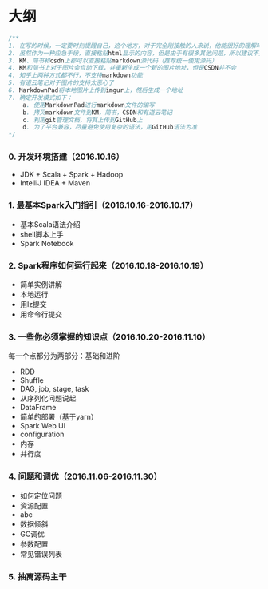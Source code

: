 # 大纲



```scala
/**
1. 在写的时候，一定要时刻提醒自己，这个地方，对于完全刚接触的人来说，他能很好的理解吗？
2. 虽然作为一种应急手段，直接粘贴html显示的内容，但是由于有很多其他问题，所以建议不要用html的方式
3. KM、简书和csdn上都可以直接粘贴markdown源代码（推荐统一使用源码）
4. KM和简书上对于图片会自动下载，并重新生成一个新的图片地址，但是CSDN并不会
4. 知乎上两种方式都不行，不支持markdown功能
5. 有道云笔记对于图片的支持太恶心了
6. MarkdownPad将本地图片上传到imgur上，然后生成一个地址
7. 确定开发模式如下：
    a. 使用MarkdownPad进行markdown文件的编写
    b. 拷贝markdown文件到KM，简书，CSDN和有道云笔记
    c. 利用git管理文档，将其上传到GitHub上
    d. 为了平台兼容，尽量避免使用复杂的语法，用GitHub语法为准
*/
```



### 0. 开发环境搭建（2016.10.16）
- JDK + Scala + Spark + Hadoop
- IntelliJ IDEA + Maven

### 1. 最基本Spark入门指引（2016.10.16-2016.10.17）
- 基本Scala语法介绍
- shell脚本上手
- Spark Notebook

### 2. Spark程序如何运行起来（2016.10.18-2016.10.19）
- 简单实例讲解
- 本地运行
- 用lz提交
- 用命令行提交

### 3. 一些你必须掌握的知识点（2016.10.20-2016.11.10）
每一个点都分为两部分：基础和进阶
- RDD
- Shuffle
- DAG, job, stage, task
- 从序列化问题说起
- DataFrame
- 简单的部署（基于yarn）
- Spark Web UI
- configuration
- 内存
- 并行度

### 4. 问题和调优（2016.11.06-2016.11.30）
- 如何定位问题
- 资源配置
- abc
- 数据倾斜
- GC调优
- 参数配置
- 常见错误列表

### 5. 抽离源码主干
